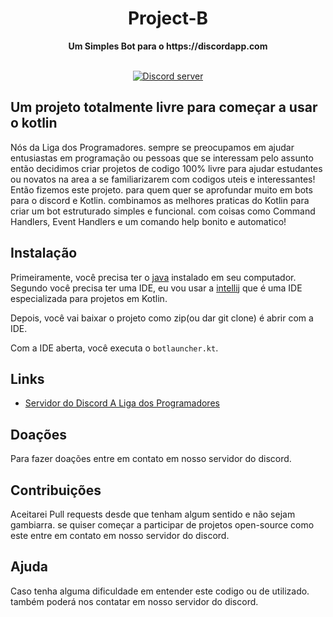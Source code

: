 <div align="center">

  <h1>Project-B</h1>
  <b>Um Simples Bot para o https://discordapp.com</b><br><br>

  <p>
    <a href="https://discord.gg/J78z3FV" target="_blank"><img src="https://discordapp.com/api/guilds/366404358440615951/embed.png" alt="Discord server"/></a>
  </p>
</div>

## Um projeto totalmente livre para começar a usar o kotlin
Nós da Liga dos Programadores. sempre se preocupamos em ajudar entusiastas em programação ou pessoas que se interessam pelo assunto então decidimos criar projetos de codigo 100% livre para ajudar estudantes ou novatos na area a se familiarizarem com codigos uteis e interessantes!
Então fizemos este projeto. para quem quer se aprofundar muito em bots para o discord e Kotlin. combinamos as melhores praticas do Kotlin para criar um bot estruturado simples e funcional. com coisas como Command Handlers, Event Handlers e um comando help bonito e automatico!

## Instalação
Primeiramente, você precisa ter o [java](https://www.java.com/pt_BR/download/) instalado em seu computador.
Segundo você precisa ter uma IDE, eu vou usar a [intellij](https://www.jetbrains.com/idea/) que é uma IDE especializada para projetos em Kotlin.

Depois, você vai baixar o projeto como zip(ou dar git clone) é abrir com a IDE.

Com a IDE aberta, você executa o `botlauncher.kt`.

## Links
* [Servidor do Discord A Liga dos Programadores](https://discord.gg/J78z3FV)


## Doações
Para fazer doações entre em contato em nosso servidor do discord.

## Contribuições
Aceitarei Pull requests desde que tenham algum sentido e não sejam gambiarra. se quiser começar a participar de projetos open-source como este entre em contato em nosso servidor do discord.

## Ajuda
Caso tenha alguma dificuldade em entender este codigo ou de utilizado. também poderá nos contatar em nosso servidor do discord.
